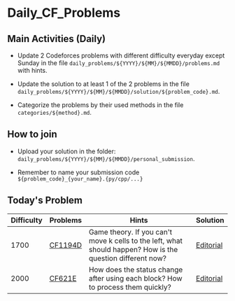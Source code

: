 # Daily_CF_Problems

## Main Activities (Daily)

- Update 2 Codeforces problems with different difficulty everyday except Sunday in the file `daily_problems/${YYYY}/${MM}/${MMDD}/problems.md` with hints.

- Update the solution to at least 1 of the 2 problems in the file `daily_problems/${YYYY}/${MM}/${MMDD}/solution/${problem_code}.md`.

- Categorize the problems by their used methods in the file `categories/${method}.md`.

## How to join

- Upload your solution in the folder: `daily_problems/${YYYY}/${MM}/${MMDD}/personal_submission`.

- Remember to name your submission code `${problem_code}_{your_name}.{py/cpp/...}`

## Today's Problem

| Difficulty | Problems | Hints | Solution |
| -------- | -------- | -------- | -------- |
| 1700 | [CF1194D](https://codeforces.com/problemset/problem/1194/D) | Game theory. If you can't move k cells to the left, what should happen? How is the question different now? | [Editorial](https://github.com/Yawn-Sean/Daily_CF_Problems/blob/main/daily_problems/2024/03/0306/solution/cf1194d.md) |
| 2000 | [CF621E](https://codeforces.com/problemset/problem/621/E) | How does the status change after using each block? How to process them quickly? | [Editorial](https://github.com/Yawn-Sean/Daily_CF_Problems/blob/main/daily_problems/2024/03/0306/solution/cf621e.md) |